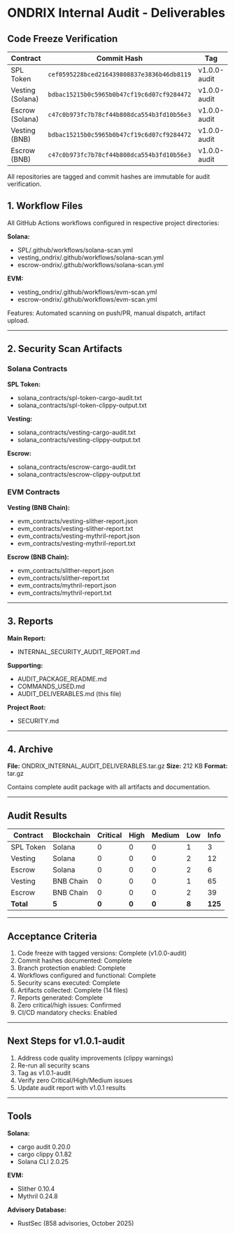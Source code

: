 # ONDRIX Internal Audit - Deliverables

## Code Freeze Verification

| Contract | Commit Hash | Tag |
|----------|-------------|-----|
| SPL Token | `cef0595228bced216439808837e3836b46db8119` | v1.0.0-audit |
| Vesting (Solana) | `bdbac15215b0c5965b0b47cf19c6d07cf9284472` | v1.0.0-audit |
| Escrow (Solana) | `c47c0b973fc7b78cf44b808dca554b3fd10b56e3` | v1.0.0-audit |
| Vesting (BNB) | `bdbac15215b0c5965b0b47cf19c6d07cf9284472` | v1.0.0-audit |
| Escrow (BNB) | `c47c0b973fc7b78cf44b808dca554b3fd10b56e3` | v1.0.0-audit |

All repositories are tagged and commit hashes are immutable for audit verification.


## 1. Workflow Files

All GitHub Actions workflows configured in respective project directories:

**Solana:**
- SPL/.github/workflows/solana-scan.yml
- vesting_ondrix/.github/workflows/solana-scan.yml
- escrow-ondrix/.github/workflows/solana-scan.yml

**EVM:**
- vesting_ondrix/.github/workflows/evm-scan.yml
- escrow-ondrix/.github/workflows/evm-scan.yml

Features: Automated scanning on push/PR, manual dispatch, artifact upload.

---

## 2. Security Scan Artifacts

### Solana Contracts

**SPL Token:**
- solana_contracts/spl-token-cargo-audit.txt
- solana_contracts/spl-token-clippy-output.txt

**Vesting:**
- solana_contracts/vesting-cargo-audit.txt
- solana_contracts/vesting-clippy-output.txt

**Escrow:**
- solana_contracts/escrow-cargo-audit.txt
- solana_contracts/escrow-clippy-output.txt

### EVM Contracts

**Vesting (BNB Chain):**
- evm_contracts/vesting-slither-report.json
- evm_contracts/vesting-slither-report.txt
- evm_contracts/vesting-mythril-report.json
- evm_contracts/vesting-mythril-report.txt

**Escrow (BNB Chain):**
- evm_contracts/slither-report.json
- evm_contracts/slither-report.txt
- evm_contracts/mythril-report.json
- evm_contracts/mythril-report.txt

---

## 3. Reports

**Main Report:**
- INTERNAL_SECURITY_AUDIT_REPORT.md

**Supporting:**
- AUDIT_PACKAGE_README.md
- COMMANDS_USED.md
- AUDIT_DELIVERABLES.md (this file)

**Project Root:**
- SECURITY.md

---

## 4. Archive

**File:** ONDRIX_INTERNAL_AUDIT_DELIVERABLES.tar.gz
**Size:** 212 KB
**Format:** tar.gz

Contains complete audit package with all artifacts and documentation.

---

## Audit Results

| Contract | Blockchain | Critical | High | Medium | Low | Info |
|----------|-----------|----------|------|--------|-----|------|
| SPL Token | Solana | 0 | 0 | 0 | 1 | 3 |
| Vesting | Solana | 0 | 0 | 0 | 2 | 12 |
| Escrow | Solana | 0 | 0 | 0 | 2 | 6 |
| Vesting | BNB Chain | 0 | 0 | 0 | 1 | 65 |
| Escrow | BNB Chain | 0 | 0 | 0 | 2 | 39 |
| **Total** | **5** | **0** | **0** | **0** | **8** | **125** |

---

## Acceptance Criteria

1. Code freeze with tagged versions: Complete (v1.0.0-audit)
2. Commit hashes documented: Complete
3. Branch protection enabled: Complete
4. Workflows configured and functional: Complete
5. Security scans executed: Complete
6. Artifacts collected: Complete (14 files)
7. Reports generated: Complete
8. Zero critical/high issues: Confirmed
9. CI/CD mandatory checks: Enabled

---

## Next Steps for v1.0.1-audit

1. Address code quality improvements (clippy warnings)
2. Re-run all security scans
3. Tag as v1.0.1-audit
4. Verify zero Critical/High/Medium issues
5. Update audit report with v1.0.1 results

---

## Tools

**Solana:**
- cargo audit 0.20.0
- cargo clippy 0.1.82
- Solana CLI 2.0.25

**EVM:**
- Slither 0.10.4
- Mythril 0.24.8

**Advisory Database:**
- RustSec (858 advisories, October 2025)



